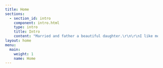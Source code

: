 ```yaml
---
title: Home
sections:
  - section_id: intro
    component: intro.html
    type: intro
    title: Intro
    content: "Married and father a beautiful daughter.\r\n\r\nI like movies, books, manga, comics, games...\r\n\r\nThat is, I like more things than I have time to do them.\r\n\r\nI record videos for CodeCasts"
layout: home
menu:
  main:
    weight: 1
    name: Home
---
```

